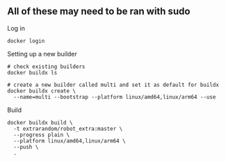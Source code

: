 ## All of these may need to be ran with sudo

Log in
```shell
docker login
```

Setting up a new builder
```shell
# check existing builders
docker buildx ls

# create a new builder called multi and set it as default for buildx
docker buildx create \
  --name=multi --bootstrap --platform linux/amd64,linux/arm64 --use

```

Build
```shell
docker buildx build \
  -t extrarandom/robot_extra:master \
  --progress plain \
  --platform linux/amd64,linux/arm64 \
  --push \
  .
```